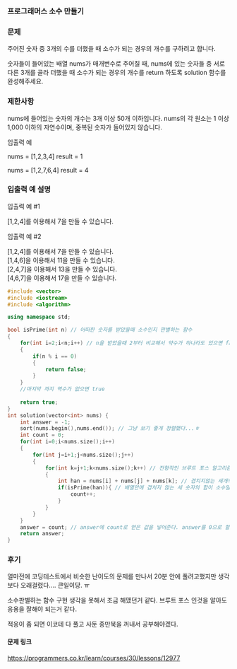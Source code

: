 ### 프로그래머스 소수 만들기

### 문제

주어진 숫자 중 3개의 수를 더했을 때 소수가 되는 경우의 개수를 구하려고 합니다. 

숫자들이 들어있는 배열 nums가 매개변수로 주어질 때, nums에 있는 숫자들 중 서로 다른 3개를 골라 더했을 때 소수가 되는 경우의 개수를 return 하도록 solution 함수를 완성해주세요.

### 제한사항
nums에 들어있는 숫자의 개수는 3개 이상 50개 이하입니다.
nums의 각 원소는 1 이상 1,000 이하의 자연수이며, 중복된 숫자가 들어있지 않습니다.


입출력 예

nums = [1,2,3,4]	result = 1

nums = [1,2,7,6,4]	result = 4

### 입출력 예 설명

입출력 예 #1

[1,2,4]를 이용해서 7을 만들 수 있습니다.<br>

입출력 예 #2

[1,2,4]를 이용해서 7을 만들 수 있습니다.<br>
[1,4,6]을 이용해서 11을 만들 수 있습니다.<br>
[2,4,7]을 이용해서 13을 만들 수 있습니다.<br>
[4,6,7]을 이용해서 17을 만들 수 있습니다.<br>

```C++
#include <vector>
#include <iostream>
#include <algorithm>

using namespace std;

bool isPrime(int n) // 어떠한 숫자를 받았을때 소수인지 판별하는 함수
{
    for(int i=2;i<n;i++) // n을 받았을때 2부터 비교해서 약수가 하나라도 있으면 false다
    {
        if(n % i == 0)
        {
            return false; 
        }
    }
    //마지막 까지 역수가 없으면 true
    
    return true;
}
int solution(vector<int> nums) {
    int answer = -1;
    sort(nums.begin(),nums.end()); // 그냥 보기 좋게 정렬했다...ㅎ
    int count = 0;
    for(int i=0;i<nums.size();i++)
    {
        for(int j=i+1;j<nums.size();j++)
        {
            for(int k=j+1;k<nums.size();k++) // 전형적인 브루트 포스 알고리즘 사용
            {
                int han = nums[i] + nums[j] + nums[k]; // 겹치지않는 세개의 숫자를 비교하기위한 변수
                if(isPrime(han)){ // 배열안에 겹치지 않는 세 숫자의 합이 소수일때 count해준다.
                    count++;
                }
            }
        }
    }
    answer = count; // answer에 count로 얻은 값을 넣어준다. answer를 0으로 할당하고 answer += count를 해도된다.
    return answer;
}
```

### 후기

얼마전에 코딩테스트에서 비슷한 난이도의 문제를 만나서 20분 안에 풀려고했지만 생각보다 오래걸렸다.... 큰일이당. ㅠ

소수판별하는 함수 구현 생각을 못해서 조금 해맸던거 같다. 브루트 포스 인것을 알아도 응용을 잘해야 되는거 같다. 

적응이 좀 되면 이코테 다 풀고 사둔 종만북을 꺼내서 공부해야겠다.

#### 문제 링크

https://programmers.co.kr/learn/courses/30/lessons/12977

